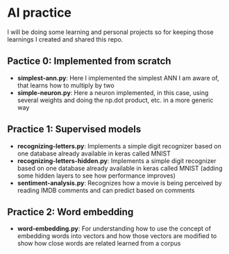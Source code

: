 # AI practice
I will be doing some learning and personal projects so for keeping those learnings I created and shared this repo.

## Pactice 0: Implemented from scratch
- **simplest-ann.py**: Here I implemented the simplest ANN I am aware of, that learns how to multiply by two
- **simple-neuron.py**: Here a neuron implemented, in this case, using several weights and doing the np.dot product, etc. in a more generic way

## Practice 1: Supervised models
- **recognizing-letters.py**: Implements a simple digit recognizer based on one database already available in keras called MNIST
- **recognizing-letters-hidden.py**: Implements a simple digit recognizer based on one database already available in keras called MNIST (adding some hidden layers to see how performance improves)
- **sentiment-analysis.py**: Recognizes how a movie is being perceived by reading IMDB comments and can predict based on comments

## Practice 2: Word embedding
- **word-embedding.py**: For understanding how to use the concept of embedding words into vectors and how those vectors are modified to show how close words are related learned from a corpus 
